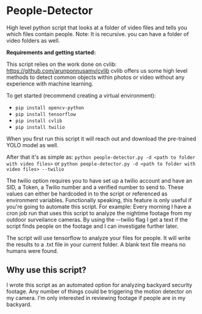 # People-Detector
High level python script that looks at a folder of video files and tells you which files contain people. Note: It is recursive. you can have a folder of video folders as well. 

**Requirements and getting started:**

This script relies on the work done on cvlib: https://github.com/arunponnusamy/cvlib
cvlib offers us some high level methods to detect common objects within photos or video without any experience with machine learning.

To get started (recommend creating a virtual environment):
- `pip install opencv-python`
- `pip install tensorflow`
- `pip install cvlib`
- `pip install twilio`

When you first run this script it will reach out and download the pre-trained YOLO model as well.

After that it's as simple as:
`python people-detector.py -d <path to folder with video files>`
or
`python people-detector.py -d <path to folder with video files> --twilio`

The twilio option requires you to have set up a twilio account and have an SID, a Token, a Twilio number and a verified number to send to. These values can either be hardcoded in to the script or referenced as environment variables. Functionally speaking, this feature is only useful if you're going to automate this script. 
For example: Every morning I have a cron job run that uses this script to analyze the nightime footage from my outdoor surveilance cameras. By using the --twilio flag I get a text if the script finds people on the footage and I can investigate further later.


The script will use tensorflow to analyze your files for people. It will write the results to a .txt file in your 
current folder. A blank text file means no humans were found.
  
  
## Why use this script?
I wrote this script as an automated option for analyzing backyard security footage. 
Any number of things could be triggering the motion detector on my camera.
I'm only interested in reviewing footage if people are in my backyard. 


